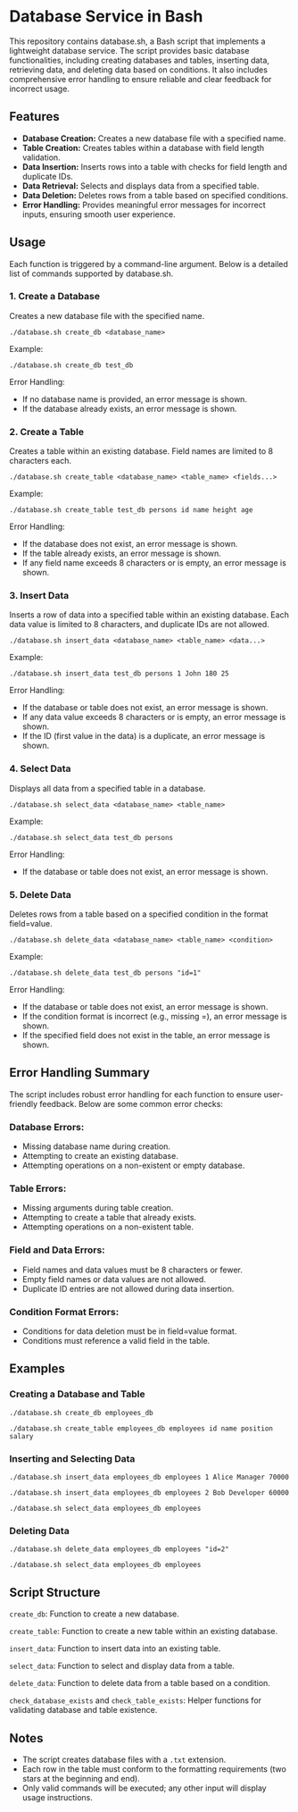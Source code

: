 # Database Service in Bash

This repository contains database.sh, a Bash script that implements a lightweight database service. The script provides basic database functionalities, including creating databases and tables, inserting data, retrieving data, and deleting data based on conditions. It also includes comprehensive error handling to ensure reliable and clear feedback for incorrect usage.

## Features
- **Database Creation:** Creates a new database file with a specified name.
- **Table Creation:** Creates tables within a database with field length validation.
- **Data Insertion:** Inserts rows into a table with checks for field length and duplicate IDs.
- **Data Retrieval:** Selects and displays data from a specified table.
- **Data Deletion:** Deletes rows from a table based on specified conditions.
- **Error Handling:** Provides meaningful error messages for incorrect inputs, ensuring smooth user experience.
  
## Usage
Each function is triggered by a command-line argument. Below is a detailed list of commands supported by database.sh.

### 1. Create a Database
Creates a new database file with the specified name.

```./database.sh create_db <database_name>```

Example:

```./database.sh create_db test_db```

Error Handling:
- If no database name is provided, an error message is shown.
- If the database already exists, an error message is shown.

  
### 2. Create a Table
Creates a table within an existing database. Field names are limited to 8 characters each.

```./database.sh create_table <database_name> <table_name> <fields...>```

Example:

```./database.sh create_table test_db persons id name height age```

Error Handling:
- If the database does not exist, an error message is shown.
- If the table already exists, an error message is shown.
- If any field name exceeds 8 characters or is empty, an error message is shown.

### 3. Insert Data
Inserts a row of data into a specified table within an existing database. Each data value is limited to 8 characters, and duplicate IDs are not allowed.

```./database.sh insert_data <database_name> <table_name> <data...>```

Example:

```./database.sh insert_data test_db persons 1 John 180 25```

Error Handling:
- If the database or table does not exist, an error message is shown.
- If any data value exceeds 8 characters or is empty, an error message is shown.
- If the ID (first value in the data) is a duplicate, an error message is shown.
  
### 4. Select Data
Displays all data from a specified table in a database.

```./database.sh select_data <database_name> <table_name>```

Example:

```./database.sh select_data test_db persons```

Error Handling:
- If the database or table does not exist, an error message is shown.

### 5. Delete Data
Deletes rows from a table based on a specified condition in the format field=value.

```./database.sh delete_data <database_name> <table_name> <condition>```

Example:

```./database.sh delete_data test_db persons "id=1"```

Error Handling:
- If the database or table does not exist, an error message is shown.
- If the condition format is incorrect (e.g., missing =), an error message is shown.
- If the specified field does not exist in the table, an error message is shown.

## Error Handling Summary
The script includes robust error handling for each function to ensure user-friendly feedback. Below are some common error checks:

### Database Errors:
- Missing database name during creation.
- Attempting to create an existing database.
- Attempting operations on a non-existent or empty database.
  
### Table Errors:
- Missing arguments during table creation.
- Attempting to create a table that already exists.
- Attempting operations on a non-existent table.

### Field and Data Errors:
- Field names and data values must be 8 characters or fewer.
- Empty field names or data values are not allowed.
- Duplicate ID entries are not allowed during data insertion.

### Condition Format Errors:
- Conditions for data deletion must be in field=value format.
- Conditions must reference a valid field in the table.

## Examples
### Creating a Database and Table
```./database.sh create_db employees_db```

```./database.sh create_table employees_db employees id name position salary```

### Inserting and Selecting Data
```./database.sh insert_data employees_db employees 1 Alice Manager 70000```

```./database.sh insert_data employees_db employees 2 Bob Developer 60000```

```./database.sh select_data employees_db employees```

### Deleting Data
```./database.sh delete_data employees_db employees "id=2"```

```./database.sh select_data employees_db employees```

## Script Structure
```create_db```: Function to create a new database.

```create_table```: Function to create a new table within an existing database.

```insert_data```: Function to insert data into an existing table.

```select_data```: Function to select and display data from a table.

```delete_data```: Function to delete data from a table based on a condition.

```check_database_exists``` and ```check_table_exists```: Helper functions for validating database and table existence.

## Notes
- The script creates database files with a ```.txt``` extension.
- Each row in the table must conform to the formatting requirements (two stars at the beginning and end).
- Only valid commands will be executed; any other input will display usage instructions.


